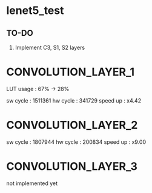 lenet5_test
===========

TO-DO
-----


1. Implement C3, S1, S2 layers


# CONVOLUTION_LAYER_1

LUT usage : 67% -> 28%

sw cycle : 1511361
hw cycle :  341729
speed up : x4.42

# CONVOLUTION_LAYER_2

sw cycle : 1807944
hw cycle :  200834
speed up : x9.00

# CONVOLUTION_LAYER_3
not implemented yet
